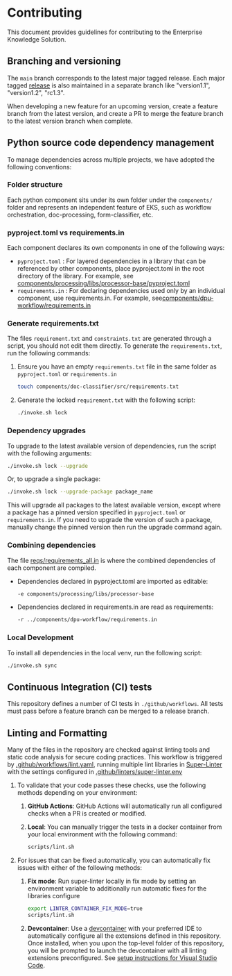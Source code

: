 # Contributing

This document provides guidelines for contributing to the Enterprise Knowledge Solution.

## Branching and versioning

The `main` branch corresponds to the latest major tagged release.
Each major tagged [release](https://github.com/GoogleCloudPlatform/enterprise-knowledge-solution/releases) is also maintained in a separate branch like "version1.1", "version1.2", "rc1.3".

When developing a new feature for an upcoming version, create a feature branch from the latest version, and create a PR to merge the feature branch to the latest version branch when complete.

## Python source code dependency management

To manage dependencies across multiple projects, we have adopted the following conventions:

### Folder structure

Each python component sits under its own folder under the `components/` folder and represents an independent feature of EKS, such as workflow orchestration, doc-processing, form-classifier, etc.

### pyproject.toml vs requirements.in

Each component declares its own components in one of the following ways:

- `pyproject.toml` : For layered dependencies in a library that can be referenced by other components, place pyproject.toml in the root directory of the library. For example, see [components/processing/libs/processor-base/pyproject.toml](components/processing/libs/processor-base/pyproject.toml)
- `requirements.in` : For declaring dependencies used only by an individual component, use requirements.in. For example, see[components/dpu-workflow/requirements.in](components/dpu-workflow/requirements.in)

### Generate requirements.txt

The files `requirement.txt` and `constraints.txt` are generated through a script, you should not edit them directly. To generate the `requirements.txt`, run the following commands:

1. Ensure you have an empty `requirements.txt` file in the same folder as `pyproject.toml` or `requirements.in`

   ```bash
   touch components/doc-classifier/src/requirements.txt
   ```

2. Generate the locked `requirement.txt` with the following script:

   ```bash
   ./invoke.sh lock
   ```

### Dependency upgrades

To upgrade to the latest available version of dependencies, run the script with the following arguments:

```bash
./invoke.sh lock --upgrade
```

Or, to upgrade a single package:

```bash
./invoke.sh lock --upgrade-package package_name
```

This will upgrade all packages to the latest available version, except where a package has a pinned version specified in `pyproject.toml` or `requirements.in`. If you need to upgrade the version of such a package, manually change the pinned version then run the upgrade command again.

### Combining dependencies

The file [reqs/requirements_all.in](reqs/requirements_all.in) is where the combined dependencies of each component are compiled.

- Dependencies declared in pyproject.toml are imported as editable:

  ```bash
  -e components/processing/libs/processor-base
  ```

- Dependencies declared in requirements.in are read as requirements:
  ```bash
  -r ../components/dpu-workflow/requirements.in
  ```

### Local Development

To install all dependencies in the local venv, run the following script:

```bash
./invoke.sh sync
```

## Continuous Integration (CI) tests

This repository defines a number of CI tests in `./github/workflows`.
All tests must pass before a feature branch can be merged to a release branch.

## Linting and Formatting

Many of the files in the repository are checked against linting tools and static code analysis for secure coding practices. This workflow is triggered by [.github/workflows/lint.yaml](.github/workflows/lint.yaml), running multiple lint libraries in [Super-Linter](https://github.com/super-linter/super-linter) with the settings configured in [.github/linters/super-linter.env](.github/linters/super-linter.env)

1. To validate that your code passes these checks, use the following methods depending on your environment:

   1. **GitHub Actions**: GitHub Actions will automatically run all configured checks when a PR is created or modified.

   1. **Local**: You can manually trigger the tests in a docker container from your local environment with the following command:

      ```bash
      scripts/lint.sh
      ```

1. For issues that can be fixed automatically, you can automatically fix issues with either of the following methods:

   1. **Fix mode**: Run super-linter locally in fix mode by setting an environment variable to additionally run automatic fixes for the libraries configure

      ```bash
      export LINTER_CONTAINER_FIX_MODE=true
      scripts/lint.sh
      ```

   1. **Devcontainer**: Use a [devcontainer](https://containers.dev/) with your preferred IDE to automatically configure all the extensions defined in this repository. Once installed, when you upon the top-level folder of this repository, you will be prompted to launch the devcontainer with all linting extensions preconfigured. See [setup instructions for Visual Studio Code](https://code.visualstudio.com/docs/devcontainers/containers).
